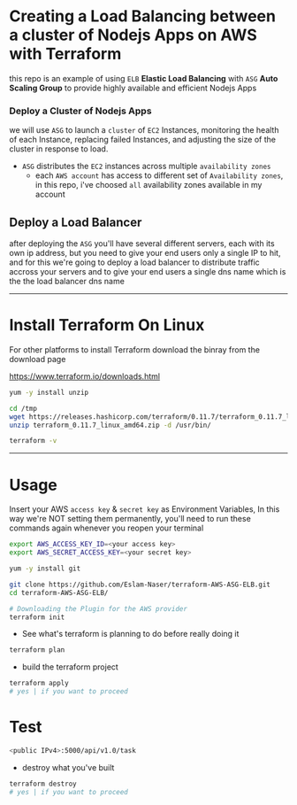 # Creating a Load Balancing between a cluster of Nodejs Apps on AWS with Terraform

this repo is an example of using `ELB` **Elastic Load Balancing** with `ASG` **Auto Scaling Group** to provide highly available and efficient Nodejs Apps



### Deploy a Cluster of Nodejs Apps

we will use `ASG` to launch a `cluster` of `EC2` Instances,  monitoring the health of each Instance, replacing failed Instances, and adjusting the size of the cluster in response to load.

* `ASG` distributes the `EC2` instances across multiple `availability zones` 
  * each `AWS account` has access to different set of `Availability zones`, in this repo, i've choosed `all` availability zones available in my account

## Deploy a Load Balancer

after deploying the `ASG` you'll have several different servers, each with its own ip address, but you need to give your end users only a single IP to hit, and for this we're going to deploy a load balancer to distribute traffic accross your servers and to give your end users a single dns name which is the the load balancer dns name

---



# Install Terraform On Linux

For other platforms to install Terraform download the binray from the download page

https://www.terraform.io/downloads.html

```bash
yum -y install unzip

cd /tmp
wget https://releases.hashicorp.com/terraform/0.11.7/terraform_0.11.7_linux_amd64.zip
unzip terraform_0.11.7_linux_amd64.zip -d /usr/bin/

terraform -v
```



---



# Usage

Insert your AWS `access key` & `secret key` as Environment Variables, In this way we're NOT setting them permanently, you'll need to run these commands again whenever you reopen your terminal

```bash
export AWS_ACCESS_KEY_ID=<your access key>
export AWS_SECRET_ACCESS_KEY=<your secret key>
```


```bash
yum -y install git
```



```bash
git clone https://github.com/Eslam-Naser/terraform-AWS-ASG-ELB.git
cd terraform-AWS-ASG-ELB/

# Downloading the Plugin for the AWS provider
terraform init
```



* See what's terraform is planning to do before really doing it

```bash
terraform plan
```



* build the terraform project

```bash
terraform apply
# yes | if you want to proceed
```

# Test 

```bash
<public IPv4>:5000/api/v1.0/task
```

* destroy what you've built

```bash
terraform destroy
# yes | if you want to proceed
```

